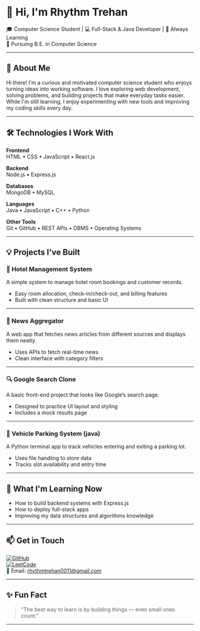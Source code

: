 # 👋 Hi, I'm Rhythm Trehan

🎓 Computer Science Student | 💻 Full-Stack & Java Developer | 🌱 Always Learning  
📍 Pursuing B.E. in Computer Science

---

## 🚀 About Me

Hi there! I'm a curious and motivated computer science student who enjoys turning ideas into working software. I love exploring web development, solving problems, and building projects that make everyday tasks easier. While I'm still learning, I enjoy experimenting with new tools and improving my coding skills every day.

---

## 🛠 Technologies I Work With

**Frontend**  
HTML • CSS • JavaScript • React.js  

**Backend**  
Node.js • Express.js  

**Databases**  
MongoDB • MySQL  

**Languages**  
Java • JavaScript • C++ • Python

**Other Tools**  
Git • GitHub • REST APIs • DBMS • Operating Systems

---

## 💡 Projects I've Built

### 🏨 Hotel Management System  
A simple system to manage hotel room bookings and customer records.

- Easy room allocation, check-in/check-out, and billing features  
- Built with clean structure and basic UI  

---

### 📰 News Aggregator  
A web app that fetches news articles from different sources and displays them neatly.

- Uses APIs to fetch real-time news  
- Clean interface with category filters

---

### 🔍 Google Search Clone  
A basic front-end project that looks like Google’s search page.

- Designed to practice UI layout and styling  
- Includes a mock results page

---

### 🚗 Vehicle Parking System (java)  
A Python terminal app to track vehicles entering and exiting a parking lot.

- Uses file handling to store data  
- Tracks slot availability and entry time

---

## 🌱 What I'm Learning Now

- How to build backend systems with Express.js  
- How to deploy full-stack apps  
- Improving my data structures and algorithms knowledge

---

## 📫 Get in Touch

[![GitHub](https://img.shields.io/badge/GitHub-181717?style=flat&logo=github&logoColor=white)](https://github.com/rhythmtrehan0011)  
[![LeetCode](https://img.shields.io/badge/LeetCode-orange?style=flat&logo=leetcode&logoColor=white)](https://leetcode.com/u/rhythmtrehan0011/)  
📧 Email: rhythmtrehan0011@gmail.com  

---

## ✨ Fun Fact

> "The best way to learn is by building things — even small ones count."

---
